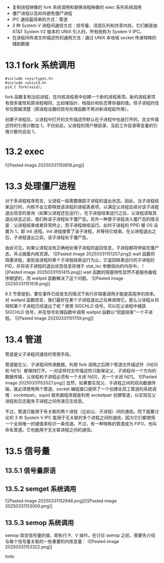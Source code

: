 - 复制进程映像的 fork 系统调用和替换进程映像的 exec 系列系统调用
- 僵尸进程以及如何避免僵尸进程
- IPC 通信最简单的方式：管道
- 3 种 System V 进程间通信方式：信号量、消息队列和共享内存。它们都是由 AT&T System V2 版本的 UNIX 引入的，所有统称为 System V IPC。
- 在进程间传递文件描述符的通用方法：通过 UNIX 本地域 socket 传递特殊的辅助数据

# 13.1 fork 系统调用
```
#include <sys/types.h>
#include <unistd.h>
pid_t fork(void);
```

fork 函数复制当前进程，在内核进程表中创建一个新的进程表项。新的进程表项有很多属性和原进程相同，比如堆指针、栈指针和标志寄存器的值。但子进程的信号位图被清楚（原进程设置的信号处理函数不再对新进程起作用）。

创建子进程后，父进程中打开的文件描述符默认在子进程中也是打开的，且文件描述符的引用计数加 1。不仅如此，父进程的用户根目录、当前工作目录等变量的引用计数均会加 1。

# 13.2 exec 
![[Pasted image 20250331150816.png]]

# 13.3 处理僵尸进程
对于多进程程序而言，父进程一般需要跟踪子进程的退出状态。因此，当子进程结束运行时，内核不会立即释放该进程的进程表表项，以满足父进程后续对该子进程退出信息的查询（如果父进程还在运行）。在子进程结束运行之后，父进程读取其退出状态之前，我们称该子进程处于僵尸态。另外一种使子进程进入僵尸态的情况是：父进程结束或者异常终止，而子进程继续运行。此时子进程的 PPID 被 OS 设置为 1，即 init 进程。init 进程接管了该子进程，并等待它结束。在父进程退出之后，子进程退出之前，该子进程处于僵尸态。

由此可见，如果父进程没有正确地处理子进程的返回信息，子进程都将停留在僵尸态，并占据着内核资源。
![[Pasted image 20250331151257.png]]
wait 函数将阻塞进程，直到该进程的某个子进程结束运行为止。它返回结束运行的子进程的 PID，并将该子进程的退出状态信息存储于 stat_loc 参数指向的内存中。
![[Pasted image 20250331151415.png]]
wait 函数的阻塞特性显然不是服务器程序期望的，而 waitpid 函数解决了这个问题。
![[Pasted image 20250331151518.png]]

8.3 节曾提到，要在事件已经发生的情况下执行非阻塞调用才能提高程序的效率。对 waitpid 函数而言，我们最好在某个子进程退出之后再调用它。那么父进程从何得知某个子进程已经退出了呢？使用 SIGCHLD 信号。可以在父进程中捕获 SIGCHLD 信号，并在信号处理函数中调用 waitpid 函数以“彻底结束”一个子进程。
![[Pasted image 20250331151759.png]]

# 13.4 管道
管道是父子进程间通信的常用手段。

管道能在父、子进程间传递数据，利用 fork 调用之后两个管道文件描述符（fd[0] 和 fd[1]）都保持打开。一对这样的文件描述符只能保证父、子进程间一个方向的数据传输，父进程和子进程必须有一个关闭 fd[0]，另一个关闭 fd[1]。
![[Pasted image 20250331152027.png]]
显然，如果要实现父、子进程之间的双向数据传输，就必须使用两个管道。socket 编程接口提供了一个创建全双工管道的系统调用：socketpair。squid 服务器程序就是利用 socketpair 创建管道，以实现在父进程和日志服务子进程之间传递日志信息。

不过，管道只能用于有关联的两个进程（比如父、子进程）间的通信。而下面要讨论的 3 中 System V IPC 能用于无关联的多个进程之间的通信，因为它们都使用一个全局唯一的键值来标识一条信道。不过，有一种特殊的管道成为 FIFO，也叫命名管道。它也能用于无关联进程之间的通信。

# 13.5 信号量
## 13.5.1 信号量原语

## 13.5.2 semget 系统调用
![[Pasted image 20250331152948.png]]![[Pasted image 20250331153000.png]]
## 13.5.3 semop 系统调用
semop 改变信号量的值，即执行 P、V 操作。在讨论 semop 之前，需要先介绍与每个信号量关联的一些重要的内核变量：
![[Pasted image 20250331153322.png]]

todo